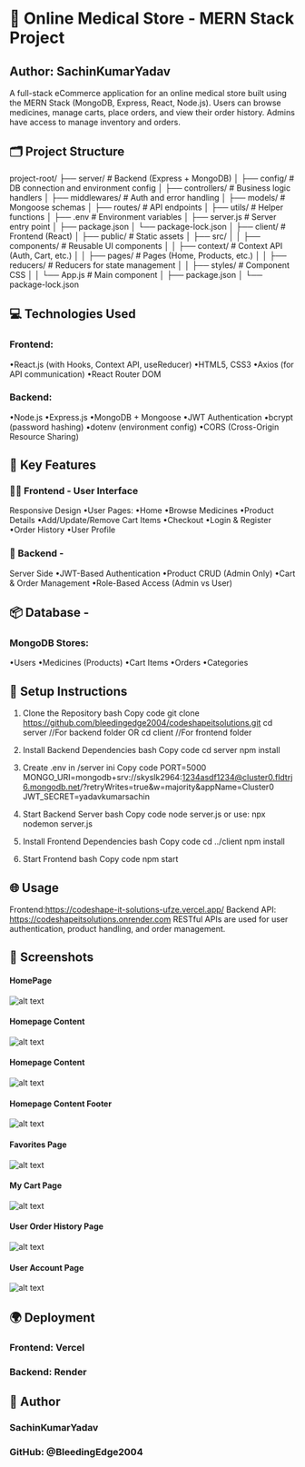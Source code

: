 # 🏥 Online Medical Store - MERN Stack Project

## Author: SachinKumarYadav

A full-stack eCommerce application for an online medical store built using the MERN Stack (MongoDB, Express, React, Node.js). Users can browse medicines, manage carts, place orders, and view their order history. Admins have access to manage inventory and orders.

## 🗂 Project Structure
project-root/
├── server/                     # Backend (Express + MongoDB)
│   ├── config/                # DB connection and environment config
│   ├── controllers/           # Business logic handlers
│   ├── middlewares/           # Auth and error handling
│   ├── models/                # Mongoose schemas
│   ├── routes/                # API endpoints
│   ├── utils/                 # Helper functions
│   ├── .env                   # Environment variables
│   ├── server.js              # Server entry point
│   ├── package.json
│   └── package-lock.json
│
├── client/                    # Frontend (React)
│   ├── public/                # Static assets
│   ├── src/
│   │   ├── components/        # Reusable UI components
│   │   ├── context/           # Context API (Auth, Cart, etc.)
│   │   ├── pages/             # Pages (Home, Products, etc.)
│   │   ├── reducers/          # Reducers for state management
│   │   ├── styles/            # Component CSS
│   │   └── App.js             # Main component
│   ├── package.json
│   └── package-lock.json

## 💻 Technologies Used
### Frontend:
•React.js (with Hooks, Context API, useReducer)
•HTML5, CSS3
•Axios (for API communication)
•React Router DOM
### Backend:
•Node.js
•Express.js
•MongoDB + Mongoose
•JWT Authentication
•bcrypt (password hashing)
•dotenv (environment config)
•CORS (Cross-Origin Resource Sharing)

## 🌟 Key Features
### 🧑‍⚕ Frontend - User Interface
Responsive Design
•User Pages:
•Home
•Browse Medicines
•Product Details
•Add/Update/Remove Cart Items
•Checkout
•Login & Register
•Order History
•User Profile

### 🔐 Backend - 
Server Side
•JWT-Based Authentication
•Product CRUD (Admin Only)
•Cart & Order Management
•Role-Based Access (Admin vs User)

## 📦 Database - 
### MongoDB Stores:
•Users
•Medicines (Products)
•Cart Items
•Orders
•Categories

## 🚀 Setup Instructions
1. Clone the Repository
bash
Copy code
git clone https://github.com/bleedingedge2004/codeshapeitsolutions.git
cd server //For backend folder
OR
cd client //For frontend folder

2. Install Backend Dependencies
bash
Copy code
cd server
npm install

3. Create .env in /server
ini
Copy code
PORT=5000
MONGO_URI=mongodb+srv://skyslk2964:1234asdf1234@cluster0.fldtrj6.mongodb.net/?retryWrites=true&w=majority&appName=Cluster0
JWT_SECRET=yadavkumarsachin

4. Start Backend Server
bash
Copy code
node server.js
or use:
npx nodemon server.js

5. Install Frontend Dependencies
bash
Copy code
cd ../client
npm install

6. Start Frontend
bash
Copy code
npm start


## 🌐 Usage
Frontend:https://codeshape-it-solutions-ufze.vercel.app/
Backend API: https://codeshapeitsolutions.onrender.com
RESTful APIs are used for user authentication, product handling, and order management.

## 📸 Screenshots
#### **HomePage**
![alt text](Final1.jpg)
#### **Homepage Content**
![alt text](Final2.jpg)
#### **Homepage Content**
![alt text](Final3.jpg)
#### **Homepage Content Footer**
![alt text](Final4.jpg)
#### **Favorites Page**
![alt text](Final5.jpg)
#### **My Cart Page**
![alt text](Final6.jpg)
#### **User Order History Page**
![alt text](Final7.jpg)
#### **User Account Page**
![alt text](Final8.jpg)

## 🌍 Deployment
### Frontend: Vercel 
### Backend: Render 

## 👤 Author
### SachinKumarYadav
### GitHub: @BleedingEdge2004